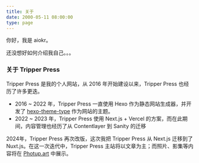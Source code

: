 ```yaml
---
title: 关于
date: 2000-05-11 08:00:00
type: page
---
```


你好，我是 aiokr。

还没想好如何介绍我自己。。。

<!--more-->

### 关于 Tripper Press

Tripper Press 是我的个人网站，从 2016 年开始建设以来，Tripper Press 也经历了许多更迭。

- 2016 ~ 2022 年，Tripper Press 一直使用 Hexo 作为静态网站生成器，并开发了 [hexo-theme-type](https://github.com/aiokr/Hexo-Theme-Type) 作为网站的主题。
- 2022 ~ 2023 年，Tripper Press 使用 Next.js + Vercel 的方案，而在此期间，内容管理也经历了从 Contentlayer 到 Sanity 的迁移

2024年，Tripper Press 再次改版，这次我把 Tripper Press 从 Next.js 迁移到了 Nuxt.js。在这一次迭代中，Tripper Press 主站将以文章为主；而照片、影集等内容将在 [Photup.art](https://photup.art) 中展示。